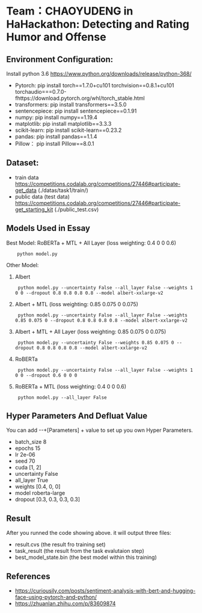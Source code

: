 # Team：CHAOYUDENG in HaHackathon: Detecting and Rating Humor and Offense


## Environment Configuration:
Install python 3.6
https://www.python.org/downloads/release/python-368/

- Pytorch: pip install torch==1.7.0+cu101 torchvision==0.8.1+cu101 torchaudio===0.7.0-fhttps://download.pytorch.org/whl/torch_stable.html
- transformers:  pip install transformers==3.5.0
- sentencepiece:  pip install sentencepiece==0.1.91
- numpy:  pip install numpy==1.19.4
- matplotlib:  pip install matplotlib==3.3.3
- scikit-learn:  pip install scikit-learn==0.23.2
- pandas:  pip install pandas==1.1.4
- Pillow： pip install Pillow==8.0.1

## Dataset:
- train data https://competitions.codalab.org/competitions/27446#participate-get_data (./datas/task1/train/)
- public data (test data) https://competitions.codalab.org/competitions/27446#participate-get_starting_kit (./public_test.csv)

## Models Used in Essay

Best Model: RoBERTa + MTL + All Layer (loss weighting: 0.4 0 0 0.6)

        python model.py

Other Model:
1. Albert

        python model.py --uncertainty False --all_layer False --weights 1 0 0 --dropout 0.8 0.8 0.8 0.8 --model albert-xxlarge-v2

2. Albert + MTL (loss weighting: 0.85 0.075 0 0.075)

        python model.py --uncertainty False --all_layer False --weights 0.85 0.075 0 --dropout 0.8 0.8 0.8 0.8 --model albert-xxlarge-v2
4. Albert + MTL + All Layer (loss weighting: 0.85 0.075 0 0.075)

        python model.py --uncertainty False --weights 0.85 0.075 0 --dropout 0.8 0.8 0.8 0.8 --model albert-xxlarge-v2
6. RoBERTa

        python model.py --uncertainty False --all_layer False --weights 1 0 0 --dropout 0.6 0 0 0 
8. RoBERTa + MTL (loss weighting: 0.4 0 0 0.6)

        python model.py --all_layer False

## Hyper Parameters And Defluat Value
You can add --+[Parameters] + value to set up you own Hyper Parameters.
- batch_size 8
- epochs 15
- lr 2e-06
- seed 70
- cuda [1, 2]
- uncertainty False
- all_layer True
- weights [0.4, 0, 0]
- model roberta-large
- dropout [0.3, 0.3, 0.3, 0.3]

## Result
After you runned the code showing above. it will output three files:
- result.cvs (the result fro training set)
- task_result (the result from the task evalutaion step)
- best_model_state.bin (the best model within this training)

## References

- https://curiousily.com/posts/sentiment-analysis-with-bert-and-hugging-face-using-pytorch-and-python/
- https://zhuanlan.zhihu.com/p/83609874

